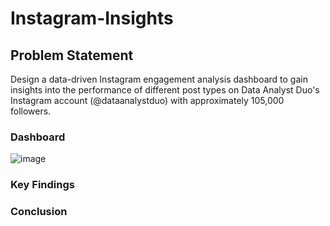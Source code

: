 # Instagram-Insights
## Problem Statement
Design a data-driven Instagram engagement analysis dashboard to gain insights into the performance of different post types on Data Analyst Duo's Instagram account (@dataanalystduo) with approximately 105,000 followers.

### Dashboard
![image](https://github.com/kalpesh-dataanalyst/instagram-insights/assets/146686008/3fa7159d-0281-4a1b-b434-9fa776796831)

### Key Findings

### Conclusion
